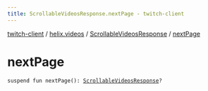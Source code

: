 ```yaml
---
title: ScrollableVideosResponse.nextPage - twitch-client
---
```


[twitch-client](../../index.html) / [helix.videos](../index.html) / [ScrollableVideosResponse](index.html) / [nextPage](./next-page.html)

# nextPage

`suspend fun nextPage(): `[`ScrollableVideosResponse`](index.html)`?`